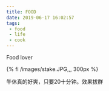 ```yaml
---
title: FOOD
date: 2019-06-17 16:02:57
tags:
 - food
 - life
 - cook
---
```


Food lover

{% fi /images/stake.JPG,,, 300px %}

午休真的好爽，只要20十分钟。效果拔群
